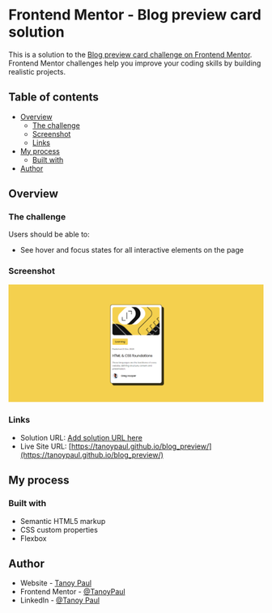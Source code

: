 # Frontend Mentor - Blog preview card solution

This is a solution to the [Blog preview card challenge on Frontend Mentor](https://www.frontendmentor.io/challenges/blog-preview-card-ckPaj01IcS). Frontend Mentor challenges help you improve your coding skills by building realistic projects. 

## Table of contents

- [Overview](#overview)
  - [The challenge](#the-challenge)
  - [Screenshot](#screenshot)
  - [Links](#links)
- [My process](#my-process)
  - [Built with](#built-with)
- [Author](#author)


## Overview

### The challenge

Users should be able to:

- See hover and focus states for all interactive elements on the page

### Screenshot

![](./screenshot_blog.png)

### Links

- Solution URL: [Add solution URL here](https://your-solution-url.com)
- Live Site URL: [https://tanoypaul.github.io/blog_preview/](https://tanoypaul.github.io/blog_preview/)

## My process

### Built with

- Semantic HTML5 markup
- CSS custom properties
- Flexbox


## Author

- Website - [Tanoy Paul](https://tanoypaul.github.io/devfolio/)
- Frontend Mentor - [@TanoyPaul](https://www.frontendmentor.io/profile/TanoyPaul)
- LinkedIn - [@Tanoy Paul](https://www.linkedin.com/in/tanoy-paul-aa720725b/)
